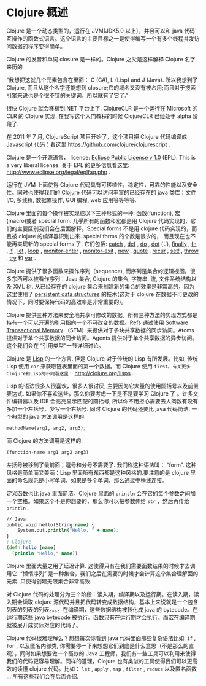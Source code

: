 # Clojure 概述

Clojure 是一个动态类型的，运行在 JVM(JDK5.0 以上），并且可以和 java 代码互操作的函数式语言。这个语言的主要目标之一是使得编写一个有多个线程并发访问数据的程序变得简单。

Clojure 的发音和单词 closure 是一样的。Clojure 之父是这样解释 Clojure 名字来历的

“我想把这就几个元素包含在里面： C (C#), L (Lisp) and J (Java). 所以我想到了 Clojure, 而且从这个名字还能想到 closure;它的域名又没有被占用;而且对于搜索引擎来说也是个很不错的关键词，所以就有了它了.”

很快 Clojure 就会移植到.NET 平台上了. ClojureCLR 是一个运行在 Microsoft 的 CLR 的 Clojure 实现. 在我写这个入门教程的时候 ClojureCLR 已经处于 alpha 阶段了.

在 2011 年 7 月, ClojureScript 项目开始了，这个项目把 Clojure 代码编译成 Javascript 代码：看这里 https://github.com/clojure/clojurescript .

Clojure 是一个开源语言， licence: [Eclipse Public License v 1.0](http://www.eclipse.org/legal/epl-v10.html) (EPL). This is a very liberal license. 关于 EPL 的更多信息看这里: http://www.eclipse.org/legal/eplfaq.php .

运行在 JVM 上面使得 Clojure 代码具有可移植性，稳定性，可靠的性能以及安全性。同时也使得我们的 Clojure 代码可以访问丰富的已经存在的 java 类库：文件 I/O, 多线程, 数据库操作, GUI 编程, web 应用等等等等.

Clojure 里面的每个操作被实现成以下三种形式的一种: 函数(function), 宏(macro)或者 special form. 几乎所有的函数和宏都是用 Clojure 代码实现的，它们的主要区别我们会在后面解释。Special forms 不是用 clojure 代码实现的，而且被 clojure 的编译器识别出来. special forms 的个数是很少的， 而且现在也不能再实现新的 special forms 了. 它们包括: [catch](http://clojure.org/special_forms#try) , [def](http://clojure.org/special_forms#toc1) , [do](http://clojure.org/special_forms#toc3) , [dot](http://clojure.org/java_interop#dot) (‘.’), [finally](http://clojure.org/special_forms#try) , [fn](http://clojure.org/special_forms#toc7) , [if](http://clojure.org/special_forms#toc2) , [let](http://clojure.org/special_forms#toc4) , [loop](http://clojure.org/special_forms#toc9) , [monitor-enter](http://clojure.org/special_forms#toc13) , [monitor-exit](http://clojure.org/special_forms#toc14) , [new](http://clojure.org/java_interop#new) , [quote](http://clojure.org/special_forms#toc5) , [recur](http://clojure.org/special_forms#toc10) , [set!](http://clojure.org/java_interop#set) , [throw](http://clojure.org/special_forms#try) , [try](http://clojure.org/special_forms#try) 和 [var](http://clojure.org/special_forms#toc6) .

Clojure 提供了很多函数来操作序列（sequence), 而序列是集合的逻辑视图。很多东西可以被看作序列：Java 集合, Clojure 的集合, 字符串, 流, 文件系统结构以及 XML 树. 从已经存在的 clojure 集合来创建新的集合的效率是非常高的，因为这里使用了 [persistent data structures](http://en.wikipedia.org/wiki/Persistent_data_structure) 的技术(这对于 clojure 在数据不可更改的情况下，同时要保持代码的高效率是非常重要的)。

Clojure 提供三种方法来安全地共享可修改的数据。所有三种方法的实现方式都是持有一个可以开遍的引用指向一个不可改变的数据。Refs 通过使用 [Software Transactional Memory](http://en.wikipedia.org/wiki/Software_transactional_memory) （STM）来提供对于多块共享数据的同步访问。Atoms 提供对于单个共享数据的同步访问。Agents 提供对于单个共享数据的异步访问。这个我们会在 “引用类型”一节详细讨论。

Clojure 是 [Lisp](<http://en.wikipedia.org/wiki/Lisp_(programming_language)>) 的一个方言. 但是 Clojure 对于传统的 Lisp 有所发展。比如, 传统 Lisp 使用 `car` 来获取链表里面的第一个数据。而 Clojure 使用 `first。有关更多Clojure和Lisp的不同看这里：` http://clojure.org/lisps .

Lisp 的语法很多人很喜欢，很多人很讨厌, 主要因为它大量的使用圆括号以及前置表达式. 如果你不喜欢这些，那么你要考虑一下是不是要学习 Clojure 了 。许多文件编辑器以及 IDE 会高亮显示匹配的圆括号, 所以你不用担心需要去人肉数有没有多加一个左括号，少写一个右括号. 同时 Clojure 的代码还要比 java 代码简洁. 一个典型的 java 方法调用是这样的:

```clj
methodName(arg1, arg2, arg3);
```

而 Clojure 的方法调用是这样的:

```clojure
(function-name arg1 arg2 arg3)
```

左括号被移到了最前面；逗号和分号不需要了. 我们称这种语法叫： “form”. 这种风格是简单而又美丽：Lisp 里面所有东西都是这种风格的.要注意的是 clojure 里面的命名规范是小写单词，如果是多个单词，那么通过中横线连接。

定义函数也比 java 里面简洁。Clojure 里面的 `println` 会在它的每个参数之间加一个空格。如果这个不是你想要的，那么你可以把参数传给 `str` ，然后再传给 `println` .

```clj
// Java
public void hello(String name) {
    System.out.println("Hello, " + name);
}
; Clojure
(defn hello [name]
  (println "Hello," name))
```

Clojure 里面大量之用了延迟计算. 这使得只有在我们需要函数结果的时候才去调用它. “懒惰序列” 是一种集合，我们之后在需要的时候才会计算这个集合理解面的元素. 只使得创建无限集合非常高效.

对 Clojure 代码的处理分为三个阶段：读入期，编译期以及运行期。在读入期，读入期会读取 clojure 源代码并且把代码转变成数据结构，基本上来说就是一个包含列表的列表的列表。。。。在编译期，这些数据结构被转化成 java 的 bytecode。在运行期这些 java bytecode 被执行。函数只有在运行期才会执行。而宏在编译期就被展开成实际对应的代码了。

Clojure 代码很难理解么？想想每次你看到 java 代码里面那些复杂语法比如: `if` , `for` , 以及匿名内部类, 你需要停一下来想想它们到底是什么意思（不是那么的直观），同时如果想要做一个高效的 Java 工程师，我们有一些工具可以利用来使得我们的代码更容易理解。同样的道理，Clojure 也有类似的工具使得我们可以更高效的读懂 clojure 代码。比如： `let` , `apply` , `map` , `filter` , `reduce` 以及匿名函数 … 所有这些我们会在后面介绍.
